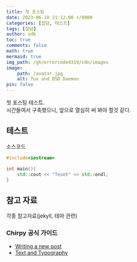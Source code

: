 ```yaml
---
title: 첫 포스팅 
date: 2023-06-10 21:12:00 +/0900
categories: [잡담, 테스트]
tags: [잡담]
author: sdk
toc: true
comments: false 
math: true 
mermaid: true 
img_path: /gh/errorcode4319/cdn/images
image:
    path: /avatar.jpg
    alt: Tux and BSD Daemon
pin: false 
---
```


첫 포스팅 테스트.      
시간들여서 구축했으니, 앞으로 열심히 써 봐야 할것 같다.   

## 테스트
소스코드
```cpp
#include<iostream>

int main(){
    std::cout << "Teset" << std::endl;
}
```



## 참고 자료
각종 참고자료(jekyll, 테마 관련)

### Chirpy 공식 가이드
 - [Writing a new post](https://chirpy.cotes.page/posts/write-a-new-post/)   
 - [Text and Typography](https://chirpy.cotes.page/posts/text-and-typography/)